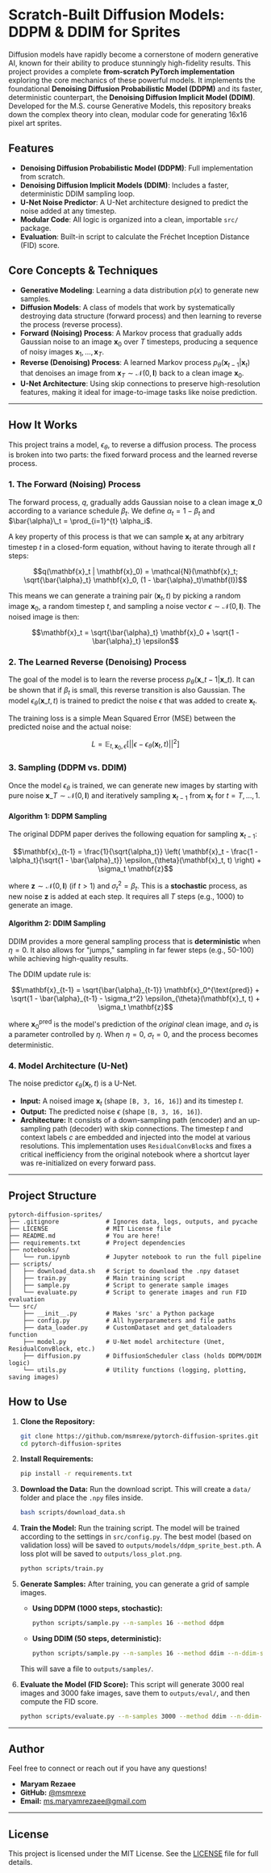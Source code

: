 # Scratch-Built Diffusion Models: DDPM & DDIM for Sprites

Diffusion models have rapidly become a cornerstone of modern generative AI, known for their ability to produce stunningly high-fidelity results. This project provides a complete **from-scratch PyTorch implementation** exploring the core mechanics of these powerful models. It implements the foundational **Denoising Diffusion Probabilistic Model (DDPM)** and its faster, deterministic counterpart, the **Denoising Diffusion Implicit Model (DDIM)**. Developed for the M.S. course Generative Models, this repository breaks down the complex theory into clean, modular code for generating 16x16 pixel art sprites.

## Features

* **Denoising Diffusion Probabilistic Model (DDPM)**: Full implementation from scratch.
* **Denoising Diffusion Implicit Models (DDIM)**: Includes a faster, deterministic DDIM sampling loop.
* **U-Net Noise Predictor**: A U-Net architecture designed to predict the noise added at any timestep.
* **Modular Code**: All logic is organized into a clean, importable `src/` package.
* **Evaluation**: Built-in script to calculate the Fréchet Inception Distance (FID) score.

## Core Concepts & Techniques

* **Generative Modeling**: Learning a data distribution $p(x)$ to generate new samples.
* **Diffusion Models**: A class of models that work by systematically destroying data structure (forward process) and then learning to reverse the process (reverse process).
* **Forward (Noising) Process**: A Markov process that gradually adds Gaussian noise to an image $\mathbf{x}_0$ over $T$ timesteps, producing a sequence of noisy images $\mathbf{x}_1, ..., \mathbf{x}_T$.
* **Reverse (Denoising) Process**: A learned Markov process $p_{\theta}(\mathbf{x}_{t-1} | \mathbf{x}_t)$ that denoises an image from $\mathbf{x}_T \sim \mathcal{N}(0, \mathbf{I})$ back to a clean image $\mathbf{x}_0$.
* **U-Net Architecture**: Using skip connections to preserve high-resolution features, making it ideal for image-to-image tasks like noise prediction.

---

## How It Works

This project trains a model, $\epsilon_{\theta}$, to reverse a diffusion process. The process is broken into two parts: the fixed forward process and the learned reverse process.

### 1. The Forward (Noising) Process

The forward process, $q$, gradually adds Gaussian noise to a clean image $\mathbf{x}\_0$ according to a variance schedule $\beta_t$. We define $\alpha_t = 1 - \beta_t$ and $\bar{\alpha}\_t = \prod_{i=1}^{t} \alpha_i$.

A key property of this process is that we can sample $\mathbf{x}_t$ at any arbitrary timestep $t$ in a closed-form equation, without having to iterate through all $t$ steps:

$$q(\mathbf{x}_t | \mathbf{x}_0) = \mathcal{N}(\mathbf{x}_t; \sqrt{\bar{\alpha}_t} \mathbf{x}_0, (1 - \bar{\alpha}_t)\mathbf{I})$$

This means we can generate a training pair $(\mathbf{x}_t, t)$ by picking a random image $\mathbf{x}_0$, a random timestep $t$, and sampling a noise vector $\epsilon \sim \mathcal{N}(0, \mathbf{I})$. The noised image is then:

$$\mathbf{x}_t = \sqrt{\bar{\alpha}_t} \mathbf{x}_0 + \sqrt{1 - \bar{\alpha}_t} \epsilon$$

### 2. The Learned Reverse (Denoising) Process

The goal of the model is to learn the reverse process $p_{\theta}(\mathbf{x}\_{t-1} | \mathbf{x}\_t)$. It can be shown that if $\beta_t$ is small, this reverse transition is also Gaussian. The model $\epsilon_{\theta}(\mathbf{x}\_t, t)$ is trained to predict the noise $\epsilon$ that was added to create $\mathbf{x}_t$.

The training loss is a simple Mean Squared Error (MSE) between the predicted noise and the actual noise:

$$L = \mathbb{E}_{t, \mathbf{x}_0, \epsilon} \left[ ||\epsilon - \epsilon_{\theta}(\mathbf{x}_t, t)||^2 \right]$$

### 3. Sampling (DDPM vs. DDIM)

Once the model $\epsilon_{\theta}$ is trained, we can generate new images by starting with pure noise $\mathbf{x}\_T \sim \mathcal{N}(0, \mathbf{I})$ and iteratively sampling $\mathbf{x}_{t-1}$ from $\mathbf{x}_t$ for $t = T, ..., 1$.

#### Algorithm 1: DDPM Sampling

The original DDPM paper derives the following equation for sampling $\mathbf{x}_{t-1}$:

$$\mathbf{x}_{t-1} = \frac{1}{\sqrt{\alpha_t}} \left( \mathbf{x}_t - \frac{1 - \alpha_t}{\sqrt{1 - \bar{\alpha}_t}} \epsilon_{\theta}(\mathbf{x}_t, t) \right) + \sigma_t \mathbf{z}$$

where $\mathbf{z} \sim \mathcal{N}(0, \mathbf{I})$ (if $t > 1$) and $\sigma_t^2 = \beta_t$. This is a **stochastic** process, as new noise $\mathbf{z}$ is added at each step. It requires all $T$ steps (e.g., 1000) to generate an image.

#### Algorithm 2: DDIM Sampling

DDIM provides a more general sampling process that is **deterministic** when $\eta = 0$. It also allows for "jumps," sampling in far fewer steps (e.g., 50-100) while achieving high-quality results.

The DDIM update rule is:

$$\mathbf{x}_{t-1} = \sqrt{\bar{\alpha}_{t-1}} \mathbf{x}_0^{\text{pred}} + \sqrt{1 - \bar{\alpha}_{t-1} - \sigma_t^2} \epsilon_{\theta}(\mathbf{x}_t, t) + \sigma_t \mathbf{z}$$

where $\mathbf{x}_0^{\text{pred}}$ is the model's prediction of the *original* clean image, and $\sigma_t$ is a parameter controlled by $\eta$. When $\eta=0$, $\sigma_t=0$, and the process becomes deterministic.

### 4. Model Architecture (U-Net)

The noise predictor $\epsilon_{\theta}(\mathbf{x}_t, t)$ is a U-Net.
* **Input:** A noised image $\mathbf{x}_t$ (shape `[B, 3, 16, 16]`) and its timestep $t$.
* **Output:** The predicted noise $\epsilon$ (shape `[B, 3, 16, 16]`).
* **Architecture:** It consists of a down-sampling path (encoder) and an up-sampling path (decoder) with skip connections. The timestep $t$ and context labels $c$ are embedded and injected into the model at various resolutions. This implementation uses `ResidualConvBlock`s and fixes a critical inefficiency from the original notebook where a shortcut layer was re-initialized on every forward pass.

---

## Project Structure

```
pytorch-diffusion-sprites/
├── .gitignore             # Ignores data, logs, outputs, and pycache
├── LICENSE                # MIT License file
├── README.md              # You are here!
├── requirements.txt       # Project dependencies
├── notebooks/
│   └── run.ipynb          # Jupyter notebook to run the full pipeline
├── scripts/
│   ├── download_data.sh   # Script to download the .npy dataset
│   ├── train.py           # Main training script
│   ├── sample.py          # Script to generate sample images
│   └── evaluate.py        # Script to generate images and run FID evaluation
└── src/
    ├── __init__.py        # Makes 'src' a Python package
    ├── config.py          # All hyperparameters and file paths
    ├── data_loader.py     # CustomDataset and get_dataloaders function
    ├── model.py           # U-Net model architecture (Unet, ResidualConvBlock, etc.)
    ├── diffusion.py       # DiffusionScheduler class (holds DDPM/DDIM logic)
    └── utils.py           # Utility functions (logging, plotting, saving images)
```

## How to Use

1.  **Clone the Repository:**
    ```bash
    git clone https://github.com/msmrexe/pytorch-diffusion-sprites.git
    cd pytorch-diffusion-sprites
    ```

2.  **Install Requirements:**
    ```bash
    pip install -r requirements.txt
    ```

3.  **Download the Data:**
    Run the download script. This will create a `data/` folder and place the `.npy` files inside.
    ```bash
    bash scripts/download_data.sh
    ```

4.  **Train the Model:**
    Run the training script. The model will be trained according to the settings in `src/config.py`. The best model (based on validation loss) will be saved to `outputs/models/ddpm_sprite_best.pth`. A loss plot will be saved to `outputs/loss_plot.png`.
    ```bash
    python scripts/train.py
    ```

5.  **Generate Samples:**
    After training, you can generate a grid of sample images.

    * **Using DDPM (1000 steps, stochastic):**
        ```bash
        python scripts/sample.py --n-samples 16 --method ddpm
        ```
    * **Using DDIM (50 steps, deterministic):**
        ```bash
        python scripts/sample.py --n-samples 16 --method ddim --n-ddim-steps 50 --eta 0.0
        ```
    This will save a file to `outputs/samples/`.

6.  **Evaluate the Model (FID Score):**
    This script will generate 3000 real images and 3000 fake images, save them to `outputs/eval/`, and then compute the FID score.
    ```bash
    python scripts/evaluate.py --n-samples 3000 --method ddim --n-ddim-steps 100
    ```
<!---
    *Expected Output:*
    ```
    [...]
    [2025-10-31 10:11:18] [INFO] Calculating FID score...
    [2025-10-31 10:12:18] [INFO] *** FID Score: [some_value] ***
    [2025-10-31 10:12:18] [INFO] Evaluation complete.
    ```
--->

---

## Author

Feel free to connect or reach out if you have any questions!

* **Maryam Rezaee**
* **GitHub:** [@msmrexe](https://github.com/msmrexe)
* **Email:** [ms.maryamrezaee@gmail.com](mailto:ms.maryamrezaee@gmail.com)

---

## License

This project is licensed under the MIT License. See the [LICENSE](LICENSE) file for full details.
````
